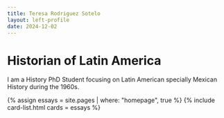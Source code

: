 ```yaml
---
title: Teresa Rodriguez Sotelo
layout: left-profile
date: 2024-12-02
---
```



# Historian of Latin America

I am a History PhD Student focusing on Latin American specially Mexican History during the 1960s.

{% assign essays = site.pages | where: "homepage", true %}
{% include card-list.html cards = essays %}